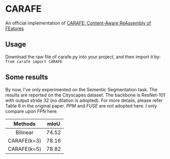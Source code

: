 # CARAFE
An official implementation of [CARAFE: Content-Aware ReAssembly of FEatures](https://arxiv.org/abs/1905.02188)

## Usage

Download the raw file of carafe.py into your project, and then import it by:
```from carafe import CARAFE```

## Some results

By now, I've only experimented on the Sementic Segmentation task. The results are reported on the Cityscapes dataset.
The backbone is ResNet-101 with output stride 32 (no dilation is adopted). For more details, please refer Table 6 in the original paper.
*PPM* and *FUSE* are not adopted here. I only compare upon *FPN* here.

|Methods 		| mIoU |
|:---------:|:----:|
|Bilinear		|74.52 |
|CARAFE(k=3)|78.16 |	
|CARAFE(k=5)|78.82 |
